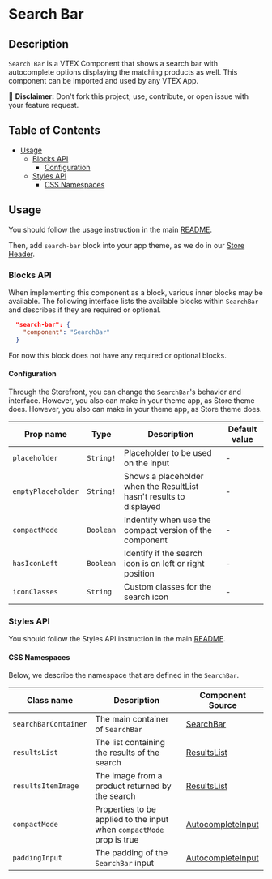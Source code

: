 # Search Bar

## Description
`Search Bar` is a VTEX Component that shows a search bar with autocomplete options displaying the matching products as well. This component can be imported and used by any VTEX App.

:loudspeaker: **Disclaimer:** Don't fork this project; use, contribute, or open issue with your feature request.

## Table of Contents
- [Usage](#usage)
  - [Blocks API](#blocks-api)
    - [Configuration](#configuration)
  - [Styles API](#styles-api)
    - [CSS Namespaces](#css-namespaces)

## Usage

You should follow the usage instruction in the main [README](https://github.com/vtex-apps/store-components/blob/master/README.md#usage).

Then, add `search-bar` block into your app theme, as we do in our [Store Header](https://github.com/vtex-apps/store-header/blob/master/store/blocks.json). 

### Blocks API

When implementing this component as a block, various inner blocks may be available. The following interface lists the available blocks within `SearchBar` and describes if they are required or optional.

```json
  "search-bar": {
    "component": "SearchBar"
  }
```

For now this block does not have any required or optional blocks.

#### Configuration

Through the Storefront, you can change the `SearchBar`'s behavior and interface. However, you also can make in your theme app, as Store theme does. However, you also can make in your theme app, as Store theme does.

| Prop name          | Type      | Description                                                          | Default value
| ------------------ | --------- | -------------------------------------------------------------------- |------------- |
| `placeholder`      | `String!`  | Placeholder to be used on the input                             | - |
| `emptyPlaceholder` | `String!`  | Shows a placeholder when the ResultList hasn't results to displayed  | - |
| `compactMode` | `Boolean`  | Indentify when use the compact version of the component  | - |
| `hasIconLeft` | `Boolean`  | Identify if the search icon is on left or right position  | - |
| `iconClasses` | `String`  | Custom classes for the search icon  | - |

### Styles API
You should follow the Styles API instruction in the main [README](/README.md#styles-api).

#### CSS Namespaces
Below, we describe the namespace that are defined in the `SearchBar`.

| Class name | Description | Component Source |
| ---------- | ----------- | ---------------- |
| `searchBarContainer` | The main container of `SearchBar` | [SearchBar](/react/components/SearchBar/components/SearchBar.js) |
| `resultsList` | The list containing the results of the search | [ResultsList](/react/components/SearchBar/components/ResultsList.js) |
| `resultsItemImage` | The image from a product returned by the search | [ResultsList](/react/components/SearchBar/components/ResultsList.js) |
| `compactMode` | Properties to be applied to the input when `compactMode` prop is true | [AutocompleteInput](/react/components/SearchBar/components/AutocompleteInput.js) |
| `paddingInput` | The padding of the `SearchBar` input | [AutocompleteInput](/react/components/SearchBar/components/AutocompleteInput.js) |
